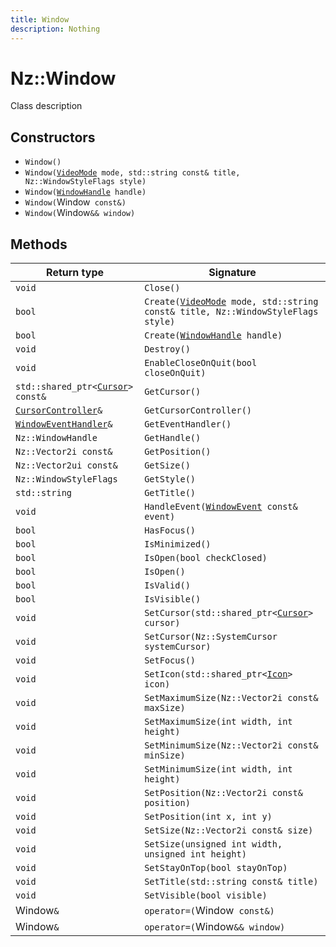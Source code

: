 ```yaml
---
title: Window
description: Nothing
---
```


# Nz::Window

Class description

## Constructors

- `Window()`
- `Window(`[`VideoMode`](documentation/generated/Platform/VideoMode.md)` mode, std::string const& title, Nz::WindowStyleFlags style)`
- `Window(`[`WindowHandle`](documentation/generated/Platform/WindowHandle.md)` handle)`
- `Window(`Window` const&)`
- `Window(`Window`&& window)`

## Methods

| Return type | Signature |
| ----------- | --------- |
| `void` | `Close()` |
| `bool` | `Create(`[`VideoMode`](documentation/generated/Platform/VideoMode.md)` mode, std::string const& title, Nz::WindowStyleFlags style)` |
| `bool` | `Create(`[`WindowHandle`](documentation/generated/Platform/WindowHandle.md)` handle)` |
| `void` | `Destroy()` |
| `void` | `EnableCloseOnQuit(bool closeOnQuit)` |
| `std::shared_ptr<`[`Cursor`](documentation/generated/Platform/Cursor.md)`> const&` | `GetCursor()` |
| [`CursorController`](documentation/generated/Platform/CursorController.md)`&` | `GetCursorController()` |
| [`WindowEventHandler`](documentation/generated/Platform/WindowEventHandler.md)`&` | `GetEventHandler()` |
| `Nz::WindowHandle` | `GetHandle()` |
| `Nz::Vector2i const&` | `GetPosition()` |
| `Nz::Vector2ui const&` | `GetSize()` |
| `Nz::WindowStyleFlags` | `GetStyle()` |
| `std::string` | `GetTitle()` |
| `void` | `HandleEvent(`[`WindowEvent`](documentation/generated/Platform/WindowEvent.md)` const& event)` |
| `bool` | `HasFocus()` |
| `bool` | `IsMinimized()` |
| `bool` | `IsOpen(bool checkClosed)` |
| `bool` | `IsOpen()` |
| `bool` | `IsValid()` |
| `bool` | `IsVisible()` |
| `void` | `SetCursor(std::shared_ptr<`[`Cursor`](documentation/generated/Platform/Cursor.md)`> cursor)` |
| `void` | `SetCursor(Nz::SystemCursor systemCursor)` |
| `void` | `SetFocus()` |
| `void` | `SetIcon(std::shared_ptr<`[`Icon`](documentation/generated/Platform/Icon.md)`> icon)` |
| `void` | `SetMaximumSize(Nz::Vector2i const& maxSize)` |
| `void` | `SetMaximumSize(int width, int height)` |
| `void` | `SetMinimumSize(Nz::Vector2i const& minSize)` |
| `void` | `SetMinimumSize(int width, int height)` |
| `void` | `SetPosition(Nz::Vector2i const& position)` |
| `void` | `SetPosition(int x, int y)` |
| `void` | `SetSize(Nz::Vector2i const& size)` |
| `void` | `SetSize(unsigned int width, unsigned int height)` |
| `void` | `SetStayOnTop(bool stayOnTop)` |
| `void` | `SetTitle(std::string const& title)` |
| `void` | `SetVisible(bool visible)` |
| Window`&` | `operator=(`Window` const&)` |
| Window`&` | `operator=(`Window`&& window)` |
